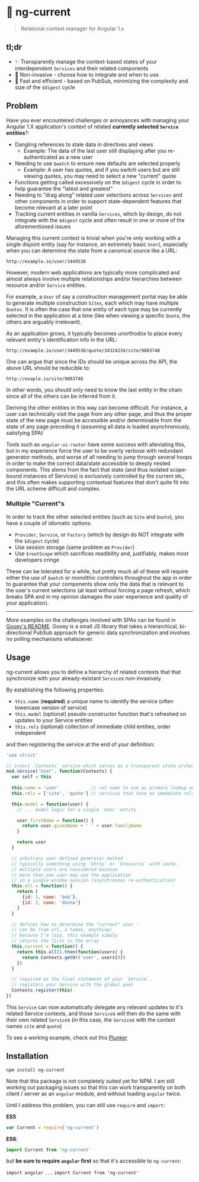 # :radio_button: ng-current

> Relational context manager for Angular 1.x

## tl;dr

 * :sparkles: Transparently manage the context-based states of your interdependent `Services` and their related components
 * :art: Non-invasive - choose how to integrate and when to use
 * :rocket: Fast and efficient - based on PubSub, minimizing the complexity and size of the `$digest` cycle

## Problem

Have you ever encountered challenges or annoyances with managing
your Angular 1.X application's context of related **currently selected `Service` entities**?:

 * Dangling references to stale data in directives and views
    - Example: The data of the last user still displaying after you re-authenticated as a new user
 * Needing to use `$watch` to ensure new defaults are selected properly
    - Example: A user has quotes, and if you switch users but are still viewing quotes, you may need to select a new "current" quote
 * Functions getting called excessively on the `$digest` cycle in order to help guarantee the "latest and greatest"
 * Needing to "drag along" related user selections across `Services` and other components in order to support state-dependent features that become relevant at a later point
 * Tracking current entities in vanilla `Services`, which by design, do not integrate with the `$digest` cycle and often result in one or more of the aforementioned issues


Managing this current context is trivial when you're only working
with a single disjoint entity (say for instance, an extremely basic `User`),
especially when you can determine the state from a canonical source like a URL:

```
http://example.io/user/3449538
```

However, modern web applications are typically more complicated
and almost always involve multiple relationships and/or hierarchies
between resource and/or `Service` entities.

For example, a `User` of say a construction management portal may be able
to generate multiple construction `Sites`, each  which may have multiple `Quotes`. It is often
the case that one entity of each type may be currently selected in the
application at a time (like when viewing a specific `Quote`, the others
are arguably irrelevant).

As an application grows, it typically becomes unorthodox to
place every relevant entity's identification info in the URL:

```
http://example.io/user/3449538/quote/34324234/site/9883748
```

One can argue that since the IDs should be unique across the API,
the above URL should be reducible to:

```
http://exaple.io/site/9883748
```
In other words, you should only need to know the last entity
in the chain since all of the others can be inferred from it.

Deriving the other entities in this way can become difficult. For instance, a user can technically visit the page from any other page, and thus the proper state of the new page must be accessible and/or determinable from the state of any page preceding it (assuming all data is loaded asynchronously, satisfying SPA)

Tools such as `angular-ui-router` have some success with alleviating this, but in my experience force the user to be overly verbose with redundant generator methods, and worse of all needing to jump through several hoops in order to make the correct data/state accessible to deeply nested components. This stems from the fact that state (and thus isolated scope-bound instances of Services) is exclusively controlled by the current `URL`, and this often makes supporting contextual features that don't quite fit into the URL scheme difficult and complex.

### Multiple "Current"s

In order to track the other selected entities (such as `Site` and `Quote`),
you have a couple of idiomatic options:

 * `Provider`, `Service`, or `Factory` (which by design do NOT
integrate with the `$digest` cycle)
 * Use session storage (same problem as `Provider`)
 * Use `$rootScope` which sacrifices readibility and, justifiably, makes most developers cringe

These can be tolerated for a while, but pretty much all of these will require either the
use of `$watch` or monolthic controllers throughout the app in order to guarantee that your components show only the data that is relevant to the user's current selections (at least without forcing a page refresh,
which breaks SPA and in my opinion damages the user experience and quality of your application).

---

More examples on the challenges involved with SPAs can be
found in [Gooey's README](https://github.com/slurmulon/gooey). Gooey is a small JS library
that takes a hierarchical, bi-directional PubSub approach for generic data synchronization
and involves no polling mechanisms whatsoever.

## Usage

ng-current allows you to define a hierarchy of related contexts that that synchronize
with your already-existant `Service`s non-invasively.

By establishing the following properties:
 * `this.name` (**required**) a unique name to identify the service (often lowercase version of service)
 * `this.model` (optional) pseudo-constructor function that's refreshed on updates to your Service entities
 * `this.rels` (optional) collection of immediate child entities, order independent

and then registering the service at the end of your definition:

```javascript
'use strict'

// inject `Contexts` service which serves as a transparent state orchestrator for our `Service`(s)
mod.service('User', function(Contexts) {
  var self = this
  
  this.name = 'user'            // rel name to use as primary lookup and to establish relations
  this.rels = ['site', 'quote'] // services that have an immediate relationship / dependency to this service

  this.model = function(user) {
    // ... model logic for a single `User` entity

    user.firstName = function() {
      return user.givenName + ' ' + user.familyName
    }

    return user
  }

  // arbitrary user defined generator method -
  // typically something using `$http` or `$resource` with cache.
  // multiple users are considered because
  // more than one user may use the application
  // in a single window session (asynchronous re-authentication)
  this.all = function() {
    return [
      {id: 1, name: 'bob'},
      {id: 2, name: 'donna'}
    ]
  }

  // defines how to determine the "current" user -
  // can be from url, a token, anything!
  // because I'm lazy, this example simply
  // returns the first in the array
  this.current = function() {
    return this.all().then(function(users) {
      return Contexts.getOr('user', users[0])
    })
  }

  // required as the final statement of your `Service`.
  // registers your Service with the global pool
  Contexts.register(this)
})
```

This `Service` can now automatically delegate any relevant updates to it's related Service contexts,
and those `Service`s will then do the same with their own related `Service`s (in this case, the `Service`s
with the context names `site` and `quote`)

To see a working example, check out this [Plunker](http://plnkr.co/edit/XlQ9ho?p=preview)

## Installation

`npm install ng-current`

Note that this package is not completely suited yet for NPM. I am still working out packaging issues so that this can work transparently on both client / server as an `angular` module, and without loading `angular` twice.

Until I address this problem, you can still use `require` and `import`:

**ES5**
```javascript
var Current = require('ng-current')
```

**ES6**:
```javascript
import Current from 'ng-current'
```

but **be sure to require `angular` first** so that it's accessible to `ng-current`:

`import angular`
`...`
`import Current from 'ng-current'`

